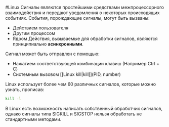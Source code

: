 #Linux 
Сигналы являются простейшими средствами межпроцессорного взаимодействия и передают уведомления о некоторых происходящих событиях. События, порождающие сигналы, могут быть вызваны:
- Действием пользователя
- Другим процессом
- Ядром
Действия, вызываемые для обработки сигналов, являются принципиально **асинхронными**.

Сигнал может быть отправлен с помощью:
- Нажатием соответствующей комбинации клавиш (Например Ctrl + C)
- Системным вызовом [[Linux kill|kill]](PID, number)

Linux использует более чем 60 различных сигналов, которые можно узнать, прописав: 
```bash
kill -l
```
В Linux есть возможность написать собственный обработчик сигналов, однако сигналы типа SIGKILL и SIGSTOP нельзя обработать не стандартными методами.
